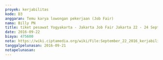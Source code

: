 ```yaml
---
proyek: kerjabilitas
kode: D3
anggaran: Temu karya lowongan pekerjaan (Job Fair)
nama: Billy PN
title: tiket pesawat Yogyakarta - Jakarta Job Fair Jakarta 22 - 24 September 2016
date: 2016-09-22
biaya: 475600
nota: https://wiki.ciptamedia.org/wiki/File:September_22_2016_kerjabilitas_D3_tiket_pesawat_Jogja_Jakarta_billy.pdf
tanggalpelunasan: 2016-09-21
notapelunasan:
---
```

